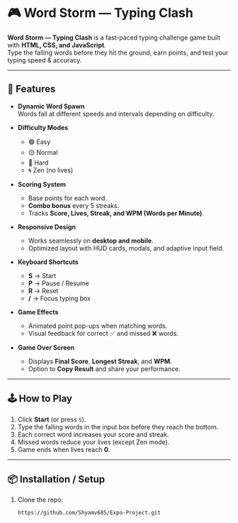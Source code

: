 # 🎮 Word Storm — Typing Clash

**Word Storm — Typing Clash** is a fast-paced typing challenge game built with **HTML, CSS, and JavaScript**.  
Type the falling words before they hit the ground, earn points, and test your typing speed & accuracy.

---

## 🚀 Features

- **Dynamic Word Spawn**  
  Words fall at different speeds and intervals depending on difficulty.  

- **Difficulty Modes**  
  - 🟢 Easy  
  - 🟡 Normal  
  - 🔴 Hard  
  - 🌀 Zen (no lives)  

- **Scoring System**  
  - Base points for each word.  
  - **Combo bonus** every 5 streaks.  
  - Tracks **Score, Lives, Streak, and WPM (Words per Minute)**.  

- **Responsive Design**  
  - Works seamlessly on **desktop and mobile**.  
  - Optimized layout with HUD cards, modals, and adaptive input field.  

- **Keyboard Shortcuts**  
  - **S** → Start  
  - **P** → Pause / Resume  
  - **R** → Reset  
  - **/** → Focus typing box  

- **Game Effects**  
  - Animated point pop-ups when matching words.  
  - Visual feedback for correct ✅ and missed ❌ words.  

- **Game Over Screen**  
  - Displays **Final Score**, **Longest Streak**, and **WPM**.  
  - Option to **Copy Result** and share your performance.  

---

## 🕹️ How to Play
1. Click **Start** (or press `S`).  
2. Type the falling words in the input box before they reach the bottom.  
3. Each correct word increases your score and streak.  
4. Missed words reduce your lives (except Zen mode).  
5. Game ends when lives reach **0**.  

---

## 📦 Installation / Setup
1. Clone the repo:  
   ```bash
   https://github.com/Shyamv685/Expo-Project.git

